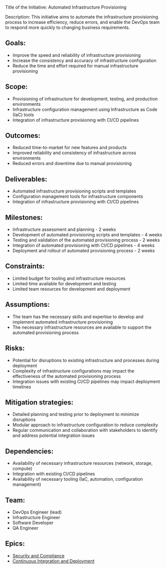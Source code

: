Title of the Initiative: Automated Infrastructure Provisioning

Description: This initiative aims to automate the infrastructure provisioning process to increase efficiency, reduce errors, and enable the DevOps team to respond more quickly to changing business requirements.

## Goals:

* Improve the speed and reliability of infrastructure provisioning
* Increase the consistency and accuracy of infrastructure configuration 
* Reduce the time and effort required for manual infrastructure provisioning

## Scope:

* Provisioning of infrastructure for development, testing, and production environments
* Infrastructure configuration management using Infrastructure as Code (IaC) tools
* Integration of infrastructure provisioning with CI/CD pipelines

## Outcomes:

* Reduced time-to-market for new features and products
* Improved reliability and consistency of infrastructure across environments
* Reduced errors and downtime due to manual provisioning

## Deliverables:

* Automated infrastructure provisioning scripts and templates
* Configuration management tools for infrastructure components
* Integration of infrastructure provisioning with CI/CD pipelines

## Milestones:

* Infrastructure assessment and planning - 2 weeks 
* Development of automated provisioning scripts and templates - 4 weeks
* Testing and validation of the automated provisioning process - 2 weeks
* Integration of automated provisioning with CI/CD pipelines - 4 weeks
* Deployment and rollout of automated provisioning process - 2 weeks

## Constraints:

* Limited budget for tooling and infrastructure resources
* Limited time available for development and testing
* Limited team resources for development and deployment

## Assumptions:

* The team has the necessary skills and expertise to develop and implement automated infrastructure provisioning
* The necessary infrastructure resources are available to support the automated provisioning process

## Risks:

* Potential for disruptions to existing infrastructure and processes during deployment
* Complexity of infrastructure configurations may impact the effectiveness of the automated provisioning process
* Integration issues with existing CI/CD pipelines may impact deployment timelines

## Mitigation strategies:

* Detailed planning and testing prior to deployment to minimize disruptions
* Modular approach to infrastructure configuration to reduce complexity
* Regular communication and collaboration with stakeholders to identify and address potential integration issues

 ## Dependencies:

* Availability of necessary infrastructure resources (network, storage, compute)
* Integration with existing CI/CD pipelines
* Availability of necessary tooling (IaC, automation, configuration management)

## Team:

* DevOps Engineer (lead)
* Infrastructure Engineer
* Software Developer
* QA Engineer

## Epics:

* [Security and Compliance](Epics/Secuity%20and%20Compliance.md)
* [Continuous Integration and Deployment](Epics/Continuous%20Integration.md)